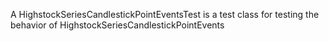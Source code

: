 A HighstockSeriesCandlestickPointEventsTest is a test class for testing the behavior of HighstockSeriesCandlestickPointEvents